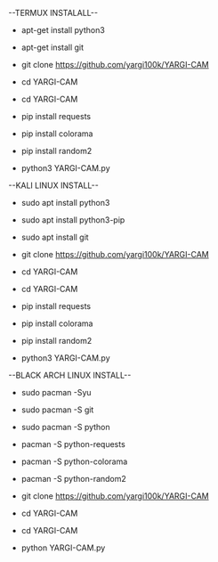 --TERMUX INSTALALL--
* apt-get install python3

* apt-get install git

* git clone https://github.com/yargi100k/YARGI-CAM

* cd YARGI-CAM

* cd YARGI-CAM

* pip install requests

* pip install colorama

* pip install random2

* python3 YARGI-CAM.py

--KALI LINUX INSTALL--

* sudo apt install python3

* sudo apt install python3-pip

* sudo apt install git

* git clone https://github.com/yargi100k/YARGI-CAM

* cd YARGI-CAM

* cd YARGI-CAM

* pip install requests

* pip install colorama

* pip install random2

* python3 YARGI-CAM.py

--BLACK ARCH LINUX INSTALL--

* sudo pacman -Syu

* sudo pacman -S git

* sudo pacman -S python

* pacman -S python-requests

* pacman -S python-colorama

* pacman -S python-random2

* git clone https://github.com/yargi100k/YARGI-CAM

* cd YARGI-CAM

* cd YARGI-CAM

* python YARGI-CAM.py
